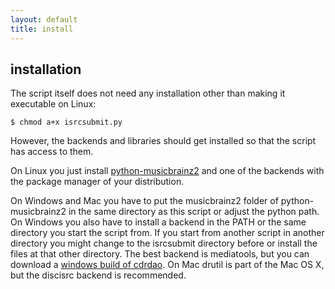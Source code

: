 ```yaml
---
layout: default
title: install
---
```

installation
------------

The script itself does not need any installation
other than making it executable on Linux:

    $ chmod a+x isrcsubmit.py

However, the backends and libraries should get installed so that the
script has access to them.

On Linux you just install
[python-musicbrainz2](http://musicbrainz.org/doc/python-musicbrainz2)
and one of the backends with the package manager of your distribution.

On Windows and Mac you have to put the musicbrainz2 folder of python-musicbrainz2 in the same directory as this script or adjust the python path.
On Windows you also have to install a backend in the PATH
or the same directory you start the script from.
If you start from another script in another directory you might change
to the isrcsubmit directory before or install the files at that other directory.
The best backend is mediatools, but you can download a
[windows build of cdrdao](http://www.student.tugraz.at/thomas.plank/).
On Mac drutil is part of the Mac OS X, but the discisrc backend is recommended.
